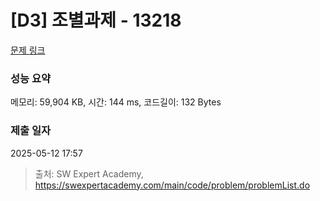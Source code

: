 # [D3] 조별과제 - 13218 

[문제 링크](https://swexpertacademy.com/main/code/problem/problemDetail.do?contestProbId=AXzjvCCq-PwDFASs) 

### 성능 요약

메모리: 59,904 KB, 시간: 144 ms, 코드길이: 132 Bytes

### 제출 일자

2025-05-12 17:57



> 출처: SW Expert Academy, https://swexpertacademy.com/main/code/problem/problemList.do